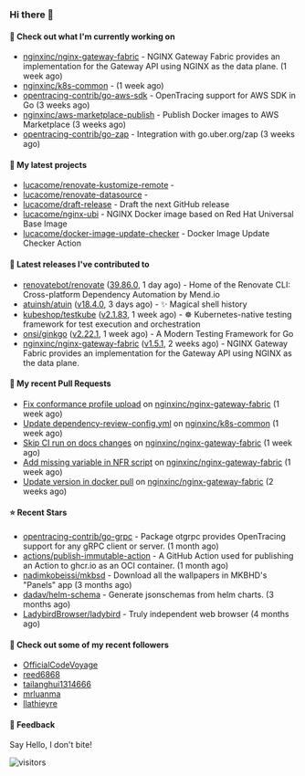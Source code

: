 ### Hi there 👋

#### 👷 Check out what I'm currently working on

- [nginxinc/nginx-gateway-fabric](https://github.com/nginxinc/nginx-gateway-fabric) - NGINX Gateway Fabric provides an implementation for the Gateway API using NGINX as the data plane. (1 week ago)
- [nginxinc/k8s-common](https://github.com/nginxinc/k8s-common) -  (1 week ago)
- [opentracing-contrib/go-aws-sdk](https://github.com/opentracing-contrib/go-aws-sdk) - OpenTracing support for AWS SDK in Go (3 weeks ago)
- [nginxinc/aws-marketplace-publish](https://github.com/nginxinc/aws-marketplace-publish) - Publish Docker images to AWS Marketplace (3 weeks ago)
- [opentracing-contrib/go-zap](https://github.com/opentracing-contrib/go-zap) - Integration with go.uber.org/zap (3 weeks ago)

#### 🌱 My latest projects

- [lucacome/renovate-kustomize-remote](https://github.com/lucacome/renovate-kustomize-remote) - 
- [lucacome/renovate-datasource](https://github.com/lucacome/renovate-datasource) - 
- [lucacome/draft-release](https://github.com/lucacome/draft-release) - Draft the next GitHub release
- [lucacome/nginx-ubi](https://github.com/lucacome/nginx-ubi) - NGINX Docker image based on Red Hat Universal Base Image
- [lucacome/docker-image-update-checker](https://github.com/lucacome/docker-image-update-checker) - Docker Image Update Checker Action

#### 🔭 Latest releases I've contributed to

- [renovatebot/renovate](https://github.com/renovatebot/renovate) ([39.86.0](https://github.com/renovatebot/renovate/releases/tag/39.86.0), 1 day ago) - Home of the Renovate CLI: Cross-platform Dependency Automation by Mend.io
- [atuinsh/atuin](https://github.com/atuinsh/atuin) ([v18.4.0](https://github.com/atuinsh/atuin/releases/tag/v18.4.0), 3 days ago) - ✨ Magical shell history
- [kubeshop/testkube](https://github.com/kubeshop/testkube) ([v2.1.83](https://github.com/kubeshop/testkube/releases/tag/v2.1.83), 1 week ago) - ☸️ Kubernetes-native testing framework for test execution and orchestration
- [onsi/ginkgo](https://github.com/onsi/ginkgo) ([v2.22.1](https://github.com/onsi/ginkgo/releases/tag/v2.22.1), 1 week ago) - A Modern Testing Framework for Go
- [nginxinc/nginx-gateway-fabric](https://github.com/nginxinc/nginx-gateway-fabric) ([v1.5.1](https://github.com/nginxinc/nginx-gateway-fabric/releases/tag/v1.5.1), 2 weeks ago) - NGINX Gateway Fabric provides an implementation for the Gateway API using NGINX as the data plane.

#### 🔨 My recent Pull Requests

- [Fix conformance profile upload](https://github.com/nginxinc/nginx-gateway-fabric/pull/2932) on [nginxinc/nginx-gateway-fabric](https://github.com/nginxinc/nginx-gateway-fabric) (1 week ago)
- [Update dependency-review-config.yml](https://github.com/nginxinc/k8s-common/pull/55) on [nginxinc/k8s-common](https://github.com/nginxinc/k8s-common) (1 week ago)
- [Skip CI run on docs changes](https://github.com/nginxinc/nginx-gateway-fabric/pull/2931) on [nginxinc/nginx-gateway-fabric](https://github.com/nginxinc/nginx-gateway-fabric) (1 week ago)
- [Add missing variable in NFR script](https://github.com/nginxinc/nginx-gateway-fabric/pull/2927) on [nginxinc/nginx-gateway-fabric](https://github.com/nginxinc/nginx-gateway-fabric) (1 week ago)
- [Update version in docker pull](https://github.com/nginxinc/nginx-gateway-fabric/pull/2919) on [nginxinc/nginx-gateway-fabric](https://github.com/nginxinc/nginx-gateway-fabric) (2 weeks ago)

#### ⭐ Recent Stars

- [opentracing-contrib/go-grpc](https://github.com/opentracing-contrib/go-grpc) - Package otgrpc provides OpenTracing support for any gRPC client or server. (1 month ago)
- [actions/publish-immutable-action](https://github.com/actions/publish-immutable-action) - A GitHub Action used for publishing an Action to ghcr.io as an OCI container.  (1 month ago)
- [nadimkobeissi/mkbsd](https://github.com/nadimkobeissi/mkbsd) - Download all the wallpapers in MKBHD&#39;s &#34;Panels&#34; app (3 months ago)
- [dadav/helm-schema](https://github.com/dadav/helm-schema) - Generate jsonschemas from helm charts. (3 months ago)
- [LadybirdBrowser/ladybird](https://github.com/LadybirdBrowser/ladybird) - Truly independent web browser (4 months ago)

#### 👯 Check out some of my recent followers

- [OfficialCodeVoyage](https://github.com/OfficialCodeVoyage)
- [reed6868](https://github.com/reed6868)
- [tailanghui1314666](https://github.com/tailanghui1314666)
- [mrluanma](https://github.com/mrluanma)
- [llathieyre](https://github.com/llathieyre)

#### 💬 Feedback

Say Hello, I don't bite!

![visitors](https://visitor-badge.laobi.icu/badge?page_id=lucacome.visitor-badge)
#
